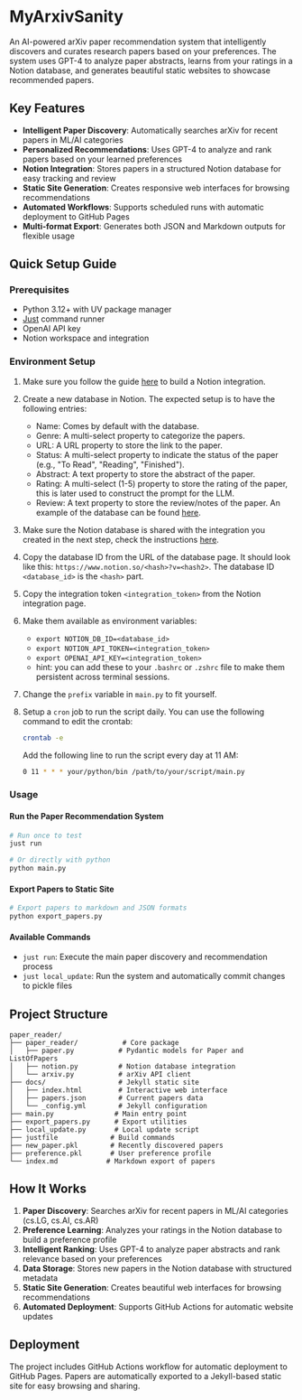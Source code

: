 # MyArxivSanity

An AI-powered arXiv paper recommendation system that intelligently discovers and curates research papers based on your preferences. The system uses GPT-4 to analyze paper abstracts, learns from your ratings in a Notion database, and generates beautiful static websites to showcase recommended papers.

## Key Features

- **Intelligent Paper Discovery**: Automatically searches arXiv for recent papers in ML/AI categories
- **Personalized Recommendations**: Uses GPT-4 to analyze and rank papers based on your learned preferences
- **Notion Integration**: Stores papers in a structured Notion database for easy tracking and review
- **Static Site Generation**: Creates responsive web interfaces for browsing recommendations
- **Automated Workflows**: Supports scheduled runs with automatic deployment to GitHub Pages
- **Multi-format Export**: Generates both JSON and Markdown outputs for flexible usage

## Quick Setup Guide

### Prerequisites

- Python 3.12+ with UV package manager
- [Just](https://github.com/casey/just) command runner
- OpenAI API key
- Notion workspace and integration

### Environment Setup

1. Make sure you follow the guide [here](https://developers.notion.com/docs/create-a-notion-integration) to build a Notion integration.
2. Create a new database in Notion. The expected setup is to have the following entries:
	- Name: Comes by default with the database.
	- Genre: A multi-select property to categorize the papers.
	- URL: A URL property to store the link to the paper.
	- Status: A multi-select property to indicate the status of the paper (e.g., "To Read", "Reading", "Finished").
	- Abstract: A text property to store the abstract of the paper.
	- Rating: A multi-select (1-5) property to store the rating of the paper, this is later used to construct the prompt for the LLM.
	- Review: A text property to store the review/notes of the paper.
	An example of the database can be found [here](https://www.notion.so/2177828c84588004b3d8d0ae2771d5e7?v=2177828c8458806db6b9000cdc6e47fe&source=copy_link).
3. Make sure the Notion database is shared with the integration you created in the next step, check the instructions [here](https://developers.notion.com/docs/create-a-notion-integration).
4. Copy the database ID from the URL of the database page. It should look like this: `https://www.notion.so/<hash>?v=<hash2>`. The database ID `<database_id>` is the `<hash>` part.
5. Copy the integration token `<integration_token>` from the Notion integration page.
6. Make them available as environment variables:
	- `export NOTION_DB_ID=<database_id>`
	- `export NOTION_API_TOKEN=<integration_token>`
	- `export OPENAI_API_KEY=<integration_token>`
	- hint: you can add these to your `.bashrc` or `.zshrc` file to make them persistent across terminal sessions.
7. Change the `prefix` variable in `main.py` to fit yourself.
8. Setup a `cron` job to run the script daily. You can use the following command to edit the crontab:

	```bash
	crontab -e
	```

	Add the following line to run the script every day at 11 AM:

	```bash
	0 11 * * * your/python/bin /path/to/your/script/main.py
	```

### Usage

#### Run the Paper Recommendation System

```bash
# Run once to test
just run

# Or directly with python
python main.py
```

#### Export Papers to Static Site

```bash
# Export papers to markdown and JSON formats
python export_papers.py
```

#### Available Commands

- `just run`: Execute the main paper discovery and recommendation process
- `just local_update`: Run the system and automatically commit changes to pickle files

## Project Structure

```
paper_reader/
├── paper_reader/           # Core package
│   ├── paper.py           # Pydantic models for Paper and ListOfPapers
│   ├── notion.py          # Notion database integration
│   └── arxiv.py           # arXiv API client
├── docs/                  # Jekyll static site
│   ├── index.html         # Interactive web interface
│   ├── papers.json        # Current papers data
│   └── _config.yml        # Jekyll configuration
├── main.py               # Main entry point
├── export_papers.py      # Export utilities
├── local_update.py       # Local update script
├── justfile             # Build commands
├── new_paper.pkl        # Recently discovered papers
├── preference.pkl       # User preference profile
└── index.md            # Markdown export of papers
```

## How It Works

1. **Paper Discovery**: Searches arXiv for recent papers in ML/AI categories (cs.LG, cs.AI, cs.AR)
2. **Preference Learning**: Analyzes your ratings in the Notion database to build a preference profile
3. **Intelligent Ranking**: Uses GPT-4 to analyze paper abstracts and rank relevance based on your preferences
4. **Data Storage**: Stores new papers in the Notion database with structured metadata
5. **Static Site Generation**: Creates beautiful web interfaces for browsing recommendations
6. **Automated Deployment**: Supports GitHub Actions for automatic website updates

## Deployment

The project includes GitHub Actions workflow for automatic deployment to GitHub Pages. Papers are automatically exported to a Jekyll-based static site for easy browsing and sharing.
